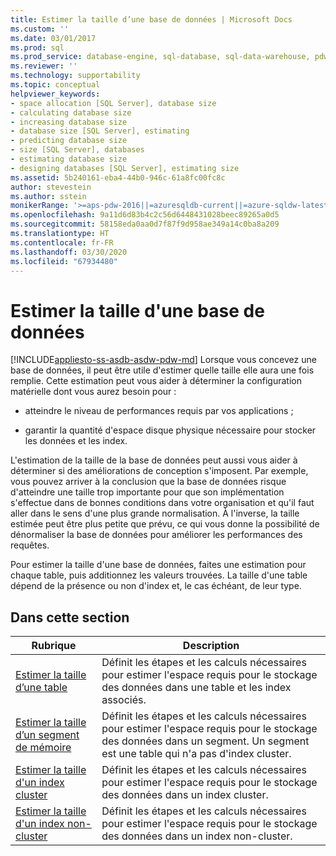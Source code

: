 ```yaml
---
title: Estimer la taille d’une base de données | Microsoft Docs
ms.custom: ''
ms.date: 03/01/2017
ms.prod: sql
ms.prod_service: database-engine, sql-database, sql-data-warehouse, pdw
ms.reviewer: ''
ms.technology: supportability
ms.topic: conceptual
helpviewer_keywords:
- space allocation [SQL Server], database size
- calculating database size
- increasing database size
- database size [SQL Server], estimating
- predicting database size
- size [SQL Server], databases
- estimating database size
- designing databases [SQL Server], estimating size
ms.assetid: 5b240161-eba4-44b0-946c-61a8fc00fc8c
author: stevestein
ms.author: sstein
monikerRange: '>=aps-pdw-2016||=azuresqldb-current||=azure-sqldw-latest||>=sql-server-2016||=sqlallproducts-allversions||>=sql-server-linux-2017||=azuresqldb-mi-current'
ms.openlocfilehash: 9a11d6d83b4c2c56d6448431028beec89265a0d5
ms.sourcegitcommit: 58158eda0aa0d7f87f9d958ae349a14c0ba8a209
ms.translationtype: HT
ms.contentlocale: fr-FR
ms.lasthandoff: 03/30/2020
ms.locfileid: "67934480"
---
```

# <a name="estimate-the-size-of-a-database"></a>Estimer la taille d'une base de données
[!INCLUDE[appliesto-ss-asdb-asdw-pdw-md](../../includes/appliesto-ss-asdb-asdw-pdw-md.md)]
  Lorsque vous concevez une base de données, il peut être utile d'estimer quelle taille elle aura une fois remplie. Cette estimation peut vous aider à déterminer la configuration matérielle dont vous aurez besoin pour :  
  
-   atteindre le niveau de performances requis par vos applications ;  
  
-   garantir la quantité d'espace disque physique nécessaire pour stocker les données et les index.  
  
 L'estimation de la taille de la base de données peut aussi vous aider à déterminer si des améliorations de conception s'imposent. Par exemple, vous pouvez arriver à la conclusion que la base de données risque d'atteindre une taille trop importante pour que son implémentation s'effectue dans de bonnes conditions dans votre organisation et qu'il faut aller dans le sens d'une plus grande normalisation. À l'inverse, la taille estimée peut être plus petite que prévu, ce qui vous donne la possibilité de dénormaliser la base de données pour améliorer les performances des requêtes.  
  
 Pour estimer la taille d'une base de données, faites une estimation pour chaque table, puis additionnez les valeurs trouvées. La taille d'une table dépend de la présence ou non d'index et, le cas échéant, de leur type.  
  
## <a name="in-this-section"></a>Dans cette section  
  
|Rubrique|Description|  
|-----------|-----------------|  
|[Estimer la taille d’une table](../../relational-databases/databases/estimate-the-size-of-a-table.md)|Définit les étapes et les calculs nécessaires pour estimer l'espace requis pour le stockage des données dans une table et les index associés.|  
|[Estimer la taille d’un segment de mémoire](../../relational-databases/databases/estimate-the-size-of-a-heap.md)|Définit les étapes et les calculs nécessaires pour estimer l'espace requis pour le stockage des données dans un segment. Un segment est une table qui n'a pas d'index cluster.|  
|[Estimer la taille d'un index cluster](../../relational-databases/databases/estimate-the-size-of-a-clustered-index.md)|Définit les étapes et les calculs nécessaires pour estimer l'espace requis pour le stockage des données dans un index cluster.|  
|[Estimer la taille d'un index non-cluster](../../relational-databases/databases/estimate-the-size-of-a-nonclustered-index.md)|Définit les étapes et les calculs nécessaires pour estimer l'espace requis pour le stockage des données dans un index non-cluster.|  
  
  
